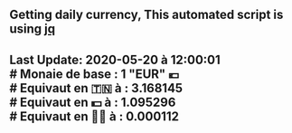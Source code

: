 ## Getting daily currency, This automated script is using [jq](https://stedolan.github.io/jq/)
## Last Update:  2020-05-20 à 12:00:01 </br># Monaie de base : 1 "EUR" 💶 </br> # Equivaut en 🇹🇳 à :  3.168145 </br> # Equivaut en 💵 à : 1.095296</br> # Equivaut en 🐱‍💻 à :  0.000112

